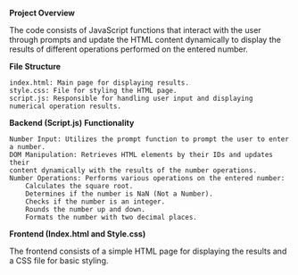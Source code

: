 **Project Overview**

The code consists of JavaScript functions that interact with the user through prompts and update the HTML 
content dynamically to display the results of different operations performed on the entered number.


**File Structure**

    index.html: Main page for displaying results.
    style.css: File for styling the HTML page.
    script.js: Responsible for handling user input and displaying numerical operation results.

**Backend (Script.js)**
**Functionality**

    Number Input: Utilizes the prompt function to prompt the user to enter a number.
    DOM Manipulation: Retrieves HTML elements by their IDs and updates their 
    content dynamically with the results of the number operations.
    Number Operations: Performs various operations on the entered number:
        Calculates the square root.
        Determines if the number is NaN (Not a Number).
        Checks if the number is an integer.
        Rounds the number up and down.
        Formats the number with two decimal places.

**Frontend (Index.html and Style.css)**

The frontend consists of a simple HTML page for displaying the results and a CSS file for basic styling.
